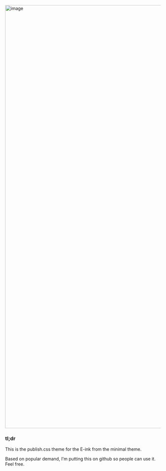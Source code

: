 
<img width="1364" alt="image" src="https://github.com/user-attachments/assets/fb949be6-0d23-4b88-8212-220de695040d" />

### tl;dr 

This is the publish.css theme for the E-ink from the minimal theme.

Based on popular demand, I'm putting this on github so people can use it.
Feel free. 
